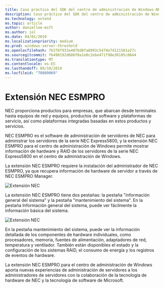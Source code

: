 ```yaml
---
title: Caso práctico del SDK del centro de administración de Windows-NEC
description: Caso práctico del SDK del centro de administración de Windows-NEC
ms.technology: extend
ms.topic: article
author: daniellee-msft
ms.author: jol
ms.date: 04/01/2019
ms.localizationpriority: medium
ms.prod: windows-server-threshold
ms.openlocfilehash: 76378f933a407bd8fa8993c5474e7d121581a27c
ms.sourcegitcommit: f6490192d686f0a1e0c2ebe471f98e30105c0844
ms.translationtype: MT
ms.contentlocale: es-ES
ms.lasthandoff: 09/10/2019
ms.locfileid: "70869069"
---
```

# <a name="nec-esmpro-extension"></a>Extensión NEC ESMPRO

NEC proporciona productos para empresas, que abarcan desde terminales hasta equipos de red y equipos, productos de software y plataformas de servicio, así como plataformas integradas basadas en estos productos y servicios.

NEC ESMPRO es el software de administración de servidores de NEC para administrar los servidores de la serie NEC Express5800, y la extensión NEC ESMPRO para el centro de administración de Windows permite mostrar información de hardware y RAID de los servidores de la serie NEC Express5800 en el centro de administración de Windows.

La extensión NEC ESMPRO requiere la instalación del administrador de NEC ESMPRO, ya que recupera información de hardware de servidor a través de NEC ESMPRO Manager.

![Extensión NEC](../../media/extend-case-study-nec/nec-1.png)

La extensión NEC ESMPRO tiene dos pestañas: la pestaña "información general del sistema" y la pestaña "mantenimiento del sistema". En la pestaña Información general del sistema, puede ver fácilmente la información básica del sistema.

![Extensión NEC](../../media/extend-case-study-nec/nec-2.png)

En la pestaña mantenimiento del sistema, puede ver la información detallada de los componentes de hardware individuales, como procesadores, memoria, fuentes de alimentación, adaptadores de red, temperatura y ventilador. También están disponibles el estado y la configuración de los sistemas RAID, el consumo de energía y los registros de eventos de hardware.

La extensión NEC ESMPRO para el centro de administración de Windows aporta nuevas experiencias de administración de servidores a los administradores de servidores con la colaboración de la tecnología de hardware de NEC y la tecnología de software de Microsoft.